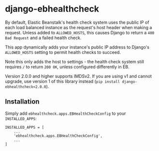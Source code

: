 # django-ebhealthcheck

By default, Elastic Beanstalk's health check system uses the public IP of each
load balanced instance as the request's host header when making a request.
Unless added to `ALLOWED_HOSTS`, this causes Django to return a `400 Bad
Request` and a failed health check.

This app dynamically adds your instance's public IP address to Django's
`ALLOWED_HOSTS` setting to permit health checks to succeed.

Note this only adds the host to settings - the health check system still
requires `/` to return `200 OK`, unless configured differently in EB.

Version 2.0.0 and higher supports IMDSv2. If you are using v1 and cannot upgrade,
use version 1 of this library instead (`pip install django-ebhealthcheck<2.0.0`).

## Installation

Simply add `ebhealthcheck.apps.EBHealthCheckConfig` to your `INSTALLED_APPS`:

```
INSTALLED_APPS = [
    ...
    'ebhealthcheck.apps.EBHealthCheckConfig',
    ...
]
```
